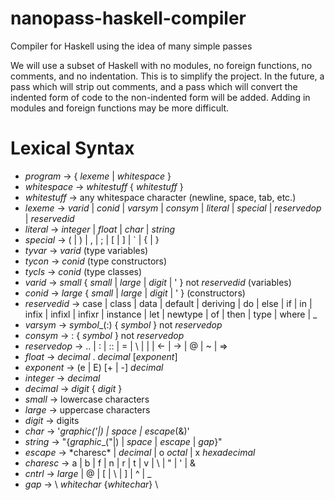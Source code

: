 # nanopass-haskell-compiler
Compiler for Haskell using the idea of many simple passes

We will use a subset of Haskell with no modules, no foreign functions, no comments, and no indentation.  This is to simplify the project.  In the future, a pass which will strip out comments, and a pass which will convert the indented form of code to the non-indented form will be added. Adding in modules and foreign functions may be more difficult.

# Lexical Syntax
* *program* -> { *lexeme* | *whitespace* }
* *whitespace* -> *whitestuff* { *whitestuff* }
* *whitestuff* -> any whitespace character (newline, space, tab, etc.)
* *lexeme* -> *varid* | *conid* | *varsym* | *consym* | *literal* | *special* | *reservedop* | *reservedid*
* *literal* -> *integer* | *float* | *char* | *string*
* *special* -> ( | ) | , | ; | [ | ] | ` | { | }
* *tyvar* -> *varid* (type variables)
* *tycon* -> *conid* (type constructors)
* *tycls* -> *conid* (type classes)
* *varid* -> *small* { *small* | *large* | *digit* | ' } not *reservedid* (variables)
* *conid* -> *large* { *small* | *large* | *digit* | ' } (constructors)
* *reservedid* -> case | class | data | default | deriving | do | else | if | in | infix | infixl | infixr | instance | let | newtype | of | then | type | where | _
* *varsym* -> *symbol*_(:) { *symbol* } not *reservedop*
* *consym* -> : { *symbol* } not *reservedop*
* *reservedop* -> .. | : | :: | = | \ | | | <- | -> | @ | ~ | =>
* *float* -> *decimal* . *decimal* [*exponent*]
* *exponent* -> (e | E) [+ | -] *decimal*
* *integer* -> *decimal*
* *decimal* -> *digit* { *digit* }
* *small* -> lowercase characters
* *large* -> uppercase characters
* *digit* -> digits
* *char* -> '*graphic*_('|\) | *space* | *escape*_(\&)'
* *string* -> "{*graphic*_("|\) | *space* | *escape* | *gap*}"
* *escape* -> \*charesc* | *decimal* | o *octal* | x *hexadecimal*
* *charesc* -> a | b | f | n | r | t | v | \ | " | ' | &
* *cntrl* -> *large* | @ | [ | \ | ] | ^ | _
* *gap* -> \ *whitechar* {*whitechar*} \

